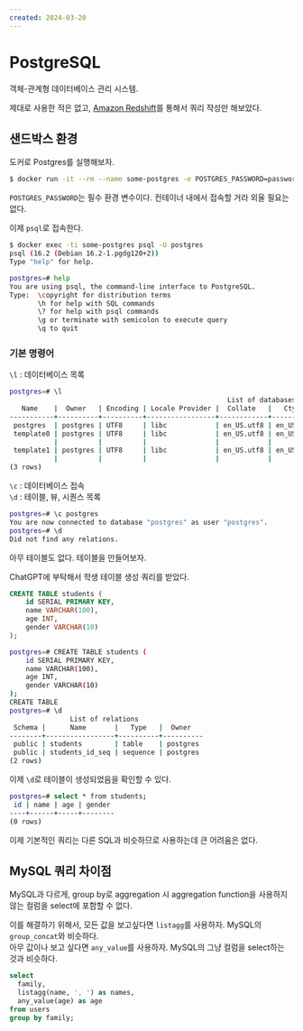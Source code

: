 ```yaml
---
created: 2024-03-20
---
```

# PostgreSQL

객체-관계형 데이터베이스 관리 시스템.

제대로 사용한 적은 없고, [Amazon Redshift](./amazon-redshift.md)를 통해서 쿼리 작성만 해보았다.

## 샌드박스 환경

도커로 Postgres를 실행해보자.

```sh
$ docker run -it --rm --name some-postgres -e POSTGRES_PASSWORD=password postgres
```

`POSTGRES_PASSWORD`는 필수 환경 변수이다. 컨테이너 내에서 접속할 거라 외울 필요는 없다.

이제 `psql`로 접속한다.

```sh
$ docker exec -ti some-postgres psql -U postgres
psql (16.2 (Debian 16.2-1.pgdg120+2))
Type "help" for help.

postgres=# help
You are using psql, the command-line interface to PostgreSQL.
Type:  \copyright for distribution terms
       \h for help with SQL commands
       \? for help with psql commands
       \g or terminate with semicolon to execute query
       \q to quit
```

### 기본 명령어

`\l` : 데이터베이스 목록

```sh
postgres=# \l
                                                      List of databases
   Name    |  Owner   | Encoding | Locale Provider |  Collate   |   Ctype    | ICU Locale | ICU Rules |   Access privileges
-----------+----------+----------+-----------------+------------+------------+------------+-----------+-----------------------
 postgres  | postgres | UTF8     | libc            | en_US.utf8 | en_US.utf8 |            |           |
 template0 | postgres | UTF8     | libc            | en_US.utf8 | en_US.utf8 |            |           | =c/postgres          +
           |          |          |                 |            |            |            |           | postgres=CTc/postgres
 template1 | postgres | UTF8     | libc            | en_US.utf8 | en_US.utf8 |            |           | =c/postgres          +
           |          |          |                 |            |            |            |           | postgres=CTc/postgres
(3 rows)
```

`\c` : 데이터베이스 접속\
`\d` : 테이블, 뷰, 시퀀스 목록

```sh
postgres=# \c postgres
You are now connected to database "postgres" as user "postgres".
postgres=# \d
Did not find any relations.
```

아무 테이블도 없다. 테이블을 만들어보자.

ChatGPT에 부탁해서 학생 테이블 생성 쿼리를 받았다.

```sql
CREATE TABLE students (
    id SERIAL PRIMARY KEY,
    name VARCHAR(100),
    age INT,
    gender VARCHAR(10)
);
```

```sh
postgres=# CREATE TABLE students (
    id SERIAL PRIMARY KEY,
    name VARCHAR(100),
    age INT,
    gender VARCHAR(10)
);
CREATE TABLE
postgres=# \d
               List of relations
 Schema |      Name       |   Type   |  Owner
--------+-----------------+----------+----------
 public | students        | table    | postgres
 public | students_id_seq | sequence | postgres
(2 rows)
```

이제 `\d`로 테이블이 생성되었음을 확인할 수 있다.

```sh
postgres=# select * from students;
 id | name | age | gender
----+------+-----+--------
(0 rows)
```

이제 기본적인 쿼리는 다른 SQL과 비슷하므로 사용하는데 큰 어려움은 없다.

## MySQL 쿼리 차이점

MySQL과 다르게, group by로 aggregation 시 aggregation function을 사용하지 않는 컬럼을 select에 포함할 수 없다.

이를 해결하기 위해서, 모든 값을 보고싶다면 `listagg`를 사용하자. MySQL의 `group_concat`와 비슷하다.\
아무 값이나 보고 싶다면 `any_value`를 사용하자. MySQL의 그냥 컬럼을 select하는 것과 비슷하다.

```sql
select
  family,
  listagg(name, ', ') as names,
  any_value(age) as age
from users
group by family;
```
